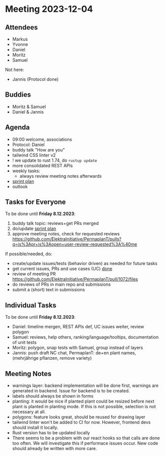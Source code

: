 # Meeting 2023-12-04

## Attendees

- Markus
- Yvonne
- Daniel
- Moritz
- Samuel

Not here:

- Jannis (Protocol done)

## Buddies

- Moritz & Samuel
- Daniel & Jannis

## Agenda

- 09:00 welcome, associations
- Protocol: Daniel
- buddy talk "How are you"
- tailwind CSS linter v2
- ! we update to rust 1.74, do `rustup update`
- more consolidated REST APIs
- weekly tasks:
  - always review meeting notes afterwards
- [sprint plan](https://github.com/orgs/ElektraInitiative/projects/4/)
- outlook

## Tasks for Everyone

To be done until **Friday 8.12.2023**:

1. buddy talk topic: reviews+get PRs merged
2. do/update [sprint plan](https://github.com/orgs/ElektraInitiative/projects/4/)
3. approve meeting notes, check for requested reviews https://github.com/ElektraInitiative/PermaplanT/pulls?q=is%3Apr+is%3Aopen+user-review-requested%3A%40me

If possible/needed, do:

- create/update issues/tests (behavior driven) as needed for future tasks
- get current issues, PRs and use cases (UC) [done](../usecases/README.md)
- review of meeting PR https://github.com/ElektraInitiative/PermaplanT/pull/1072/files
- do reviews of PRs in main repo and submissions
- submit a (short) text in submissions

## Individual Tasks

To be done until **Friday 8.12.2023**:

- Daniel: timeline mergen, REST APIs def, UC issues weiter, review polygon
- Samuel: reviews, help others, ranking/language/tooltips, documentation of unit tests
- Moritz: polygon, snap tests with Samuel, group instead of layers
- Jannis: push draft NC chat, PermaplanT: de+en plant names, (mehrjährige pflanzen, remove variety)

## Meeting Notes

- warnings layer: backend implementation will be done first, warnings are generated in backend.
  Issue for backend is to be created.
- labels should always be shown in forms
- planting: it would be nice if planted plant could be resized before next plant is planted in planting mode.
  If this is not possible, selection is not necessary at all.
- polygons: feature looks great, should be reused for drawing layer
- tailwind linter won't be added to CI for now. However, frontend devs should install it locally.
- Rust version has to be updated locally
- There seems to be a problem with our react hooks so that calls are done too often.
  We will investigate this if performace issues occur.
  New code should already be written with more care.
